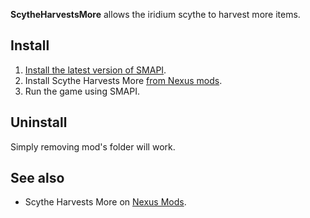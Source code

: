 **ScytheHarvestsMore** allows the iridium scythe to harvest more items.

## Install
1. [Install the latest version of SMAPI](https://smapi.io/).
2. Install Scythe Harvests More [from Nexus mods](https://www.nexusmods.com/stardewvalley/mods/29787).
3. Run the game using SMAPI.

## Uninstall
Simply removing mod's folder will work.

## See also
- Scythe Harvests More on [Nexus Mods](https://www.nexusmods.com/stardewvalley/mods/29787).
